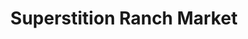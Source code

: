 ---
title: "Superstition Ranch Market"
url: /apache-junction/superstition-ranch-market/
shop: greengrocer
---